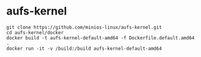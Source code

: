 # aufs-kernel

    git clone https://github.com/minios-linux/aufs-kernel.git
    cd aufs-kernel/docker
    docker build -t aufs-kernel-default-amd64 -f Dockerfile.default.amd64 .
    docker run -it -v /build:/build aufs-kernel-default-amd64
